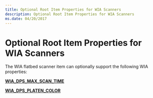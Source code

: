 ```yaml
---
title: Optional Root Item Properties for WIA Scanners
description: Optional Root Item Properties for WIA Scanners
ms.date: 04/20/2017
---
```


# Optional Root Item Properties for WIA Scanners


The WIA flatbed scanner item can optionally support the following WIA properties:

[**WIA\_DPS\_MAX\_SCAN\_TIME**](./wia-dps-max-scan-time.md)

[**WIA\_DPS\_PLATEN\_COLOR**](./wia-dps-platen-color.md)

 

